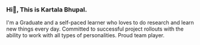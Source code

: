 ### Hi👋, This is Kartala Bhupal.

I'm a Graduate and a self-paced learner who loves to do research and learn new things every day. Committed to successful project rollouts with the ability to work with all types of personalities. Proud team player.

